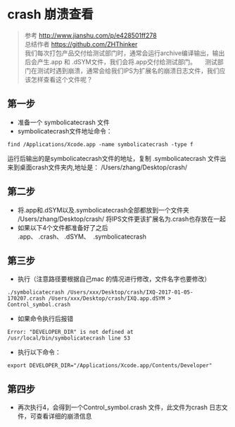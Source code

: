 # crash 崩溃查看

> 参考 http://www.jianshu.com/p/e428501ff278    
> 总结作者 https://github.com/ZHThinker   
> 我们每次打包产品交付给测试部门时，通常会运行archive编译输出，输出后会产生.app 和 .dSYM文件，我们会将.app交付给测试部门。       
> 测试部门在测试时遇到崩溃，通常会给我们IPS为扩展名的崩溃日志文件，我们应该怎样查看这个文件呢？      

## 第一步  
* 准备一个 symbolicatecrash 文件
* symbolicatecrash文件地址命令：
```
find /Applications/Xcode.app -name symbolicatecrash -type f 
```
运行后输出的是symbolicatecrash文件的地址，复制 .symbolicatecrash 文件出来到桌面crash文件夹内,地址是：  /Users/zhang/Desktop/crash/ 

## 第二步  
* 将.app和.dSYM以及.symbolicatecrash全部都放到一个文件夹 /Users/zhang/Desktop/crash/ 将IPS文件更该扩展名为.crash也存放在一起
* 如果以下4个文件都准备好了之后  
.app、  .crash、    .dSYM、    .symbolicatecrash

## 第三步 
* 执行（注意路径要根据自己mac 的情况进行修改，文件名字也要修改）
```
./symbolicatecrash /Users/xxx/Desktop/crash/IXQ-2017-01-05-170207.crash /Users/xxx/Desktop/crash/IXQ.app.dSYM > Control_symbol.crash
```

* 如果命令执行后报错 
```
Error: "DEVELOPER_DIR" is not defined at /usr/local/bin/symbolicatecrash line 53
```
* 执行以下命令： 
```
export DEVELOPER_DIR="/Applications/Xcode.app/Contents/Developer"
```
## 第四步 

* 再次执行4，会得到一个Control_symbol.crash 文件，此文件为crash 日志文件，可查看详细的崩溃信息
